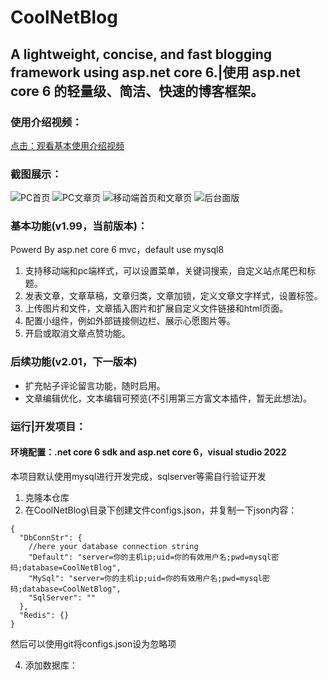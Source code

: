 # CoolNetBlog

## A lightweight, concise, and fast blogging framework using asp.net core 6.|使用 asp.net core 6 的轻量级、简洁、快速的博客框架。

### 使用介绍视频：
[点击：观看基本使用介绍视频](https://www.bilibili.com/video/BV19S4y1F7zA?share_source=copy_web "好玩：独自开发的极简博客框架~全手写部署Linux|windows")

### 截图展示：
![PC首页](https://s2.loli.net/2022/02/27/zhpayQPRT3OF6xw.png)
![PC文章页](https://s2.loli.net/2022/02/27/quPsDoGChXUyJWQ.png)
![移动端首页和文章页](https://s2.loli.net/2022/02/27/Jvqc1wPImfloSnu.png)
![后台面版](https://s2.loli.net/2022/02/27/sE6Otn5rgNUcbLJ.png)

### 基本功能(v1.99，当前版本)：
Powerd By asp.net core 6 mvc，default use mysql8
1. 支持移动端和pc端样式，可以设置菜单，关键词搜索，自定义站点尾巴和标题。
2. 发表文章，文章草稿，文章归类，文章加锁，定义文章文字样式，设置标签。
3. 上传图片和文件，文章插入图片和扩展自定义文件链接和html页面。
4. 配置小组件，例如外部链接侧边栏、展示心愿图片等。
5. 开启或取消文章点赞功能。

### 后续功能(v2.01，下一版本)
- 扩充帖子评论留言功能，随时启用。
- 文章编辑优化，文本编辑可预览(不引用第三方富文本插件，暂无此想法)。

### 运行|开发项目：
#### 环境配置：.net core 6 sdk and asp.net core 6，visual studio 2022
本项目默认使用mysql进行开发完成，sqlserver等需自行验证开发
1. 克隆本仓库
2. 在CoolNetBlog\目录下创建文件configs.json，并复制一下json内容：
```
{
  "DbConnStr": {
    //here your database connection string
    "Default": "server=你的主机ip;uid=你的有效用户名;pwd=mysql密码;database=CoolNetBlog",
    "MySql": "server=你的主机ip;uid=你的有效用户名;pwd=mysql密码;database=CoolNetBlog",
    "SqlServer": ""
  },
  "Redis": {}
}
```
然后可以使用git将configs.json设为忽略项

4. 添加数据库：
